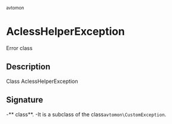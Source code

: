 <small>avtomon </small>

AclessHelperException
=====================

Error class

Description
-----------

Class AclessHelperException

Signature
---------

-** class**.
-It is a subclass of the class`avtomon\CustomException`.
